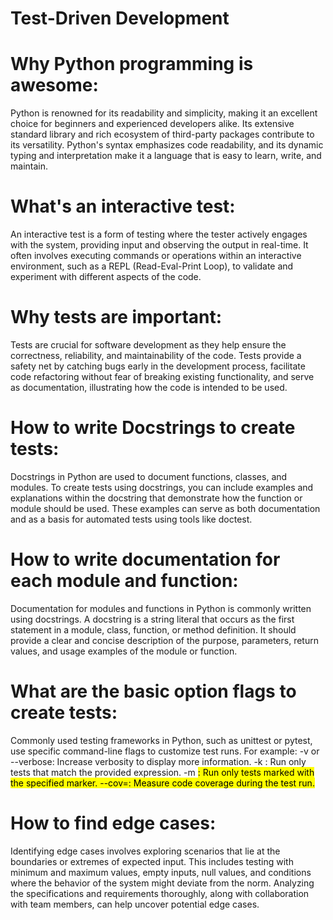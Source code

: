 # Test-Driven Development

# Why Python programming is awesome:

Python is renowned for its readability and simplicity, making it an excellent choice for beginners and experienced developers alike. Its extensive standard library and rich ecosystem of third-party packages contribute to its versatility. Python's syntax emphasizes code readability, and its dynamic typing and interpretation make it a language that is easy to learn, write, and maintain.

# What's an interactive test:

An interactive test is a form of testing where the tester actively engages with the system, providing input and observing the output in real-time. It often involves executing commands or operations within an interactive environment, such as a REPL (Read-Eval-Print Loop), to validate and experiment with different aspects of the code.

# Why tests are important:

Tests are crucial for software development as they help ensure the correctness, reliability, and maintainability of the code. Tests provide a safety net by catching bugs early in the development process, facilitate code refactoring without fear of breaking existing functionality, and serve as documentation, illustrating how the code is intended to be used.

# How to write Docstrings to create tests:

Docstrings in Python are used to document functions, classes, and modules. To create tests using docstrings, you can include examples and explanations within the docstring that demonstrate how the function or module should be used. These examples can serve as both documentation and as a basis for automated tests using tools like doctest.

# How to write documentation for each module and function:

Documentation for modules and functions in Python is commonly written using docstrings. A docstring is a string literal that occurs as the first statement in a module, class, function, or method definition. It should provide a clear and concise description of the purpose, parameters, return values, and usage examples of the module or function.

# What are the basic option flags to create tests:

Commonly used testing frameworks in Python, such as unittest or pytest, use specific command-line flags to customize test runs. For example:
-v or --verbose: Increase verbosity to display more information.
-k <expression>: Run only tests that match the provided expression.
-m <mark>: Run only tests marked with the specified marker.
--cov=<package>: Measure code coverage during the test run.

# How to find edge cases:

Identifying edge cases involves exploring scenarios that lie at the boundaries or extremes of expected input. This includes testing with minimum and maximum values, empty inputs, null values, and conditions where the behavior of the system might deviate from the norm. Analyzing the specifications and requirements thoroughly, along with collaboration with team members, can help uncover potential edge cases.
